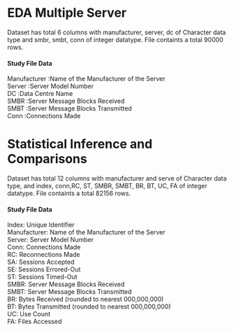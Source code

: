 # EDA Multiple Server

Dataset has total 6 columns with manufacturer, server, dc of Character data type and smbr, smbt, conn of integer datatype.
File containts a total 90000 rows.

#### Study File Data
Manufacturer :Name of the Manufacturer of the Server  
Server       :Server Model Number  
DC           :Data Centre Name  
SMBR         :Server Message Blocks Received  
SMBT         :Server Message Blocks Transmitted  
Conn         :Connections Made  




# Statistical Inference and Comparisons

Dataset has total 12 columns with manufacturer and serve of Character data type, and index, conn,RC, ST, SMBR, SMBT, BR, BT, UC, FA of integer datatype.
File containts a total 82156 rows.

#### Study File Data
Index: Unique Identifier  
Manufacturer: Name of the Manufacturer of the Server  
Server: Server Model Number  
Conn: Connections Made  
RC: Reconnections Made  
SA: Sessions Accepted  
SE: Sessions Errored-Out  
ST: Sessions Timed-Out  
SMBR: Server Message Blocks Received  
SMBT: Server Message Blocks Transmitted  
BR: Bytes Received (rounded to nearest 000,000,000)  
BT: Bytes Transmitted (rounded to nearest 000,000,000)  
UC: Use Count  
FA: Files Accessed  
